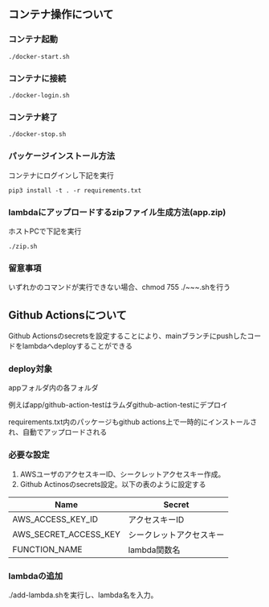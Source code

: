 ## コンテナ操作について

### コンテナ起動
```
./docker-start.sh
```

### コンテナに接続
```
./docker-login.sh
```

### コンテナ終了
```
./docker-stop.sh
```


### パッケージインストール方法
コンテナにログインし下記を実行
```
pip3 install -t . -r requirements.txt
```

### lambdaにアップロードするzipファイル生成方法(app.zip)
ホストPCで下記を実行
```
./zip.sh
```

### 留意事項
いずれかのコマンドが実行できない場合、chmod 755 ./~~~.shを行う

## Github Actionsについて

Github Actionsのsecretsを設定することにより、mainブランチにpushしたコードをlambdaへdeployすることができる

### deploy対象

appフォルダ内の各フォルダ

例えばapp/github-action-testはラムダgithub-action-testにデプロイ

requirements.txt内のパッケージもgithub actions上で一時的にインストールされ、自動でアップロードされる

### 必要な設定

1. AWSユーザのアクセスキーID、シークレットアクセスキー作成。
2. Github Actinosのsecrets設定。以下の表のように設定する

|  Name  |  Secret  |
|-------|-------|
|  AWS_ACCESS_KEY_ID  |  アクセスキーID  |
|  AWS_SECRET_ACCESS_KEY  |  シークレットアクセスキー  |
|  FUNCTION_NAME  |  lambda関数名  |

### lambdaの追加

./add-lambda.shを実行し、lambda名を入力。